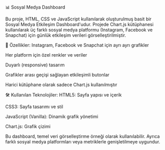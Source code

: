📊 Sosyal Medya Dashboard

Bu proje, HTML, CSS ve JavaScript kullanılarak oluşturulmuş basit bir Sosyal Medya Etkileşim Dashboard'udur. Projede Chart.js kütüphanesi kullanılarak üç farklı sosyal medya platformu (Instagram, Facebook ve Snapchat) için günlük etkileşim verileri görselleştirilmiştir.

🔹 Özellikler:
Instagram, Facebook ve Snapchat için ayrı ayrı grafikler

Her platform için özel renkler ve veriler

Duyarlı (responsive) tasarım

Grafikler arası geçişi sağlayan etkileşimli butonlar

Harici kütüphane olarak sadece Chart.js kullanılmıştır

🛠️ Kullanılan Teknolojiler:
HTML5: Sayfa yapısı ve içerik

CSS3: Sayfa tasarımı ve stil

JavaScript (Vanilla): Dinamik grafik yönetimi

Chart.js: Grafik çizimi

Bu dashboard, temel veri görselleştirme örneği olarak kullanılabilir. Ayrıca farklı sosyal medya platformları veya metriklerle genişletilmeye uygundur.
